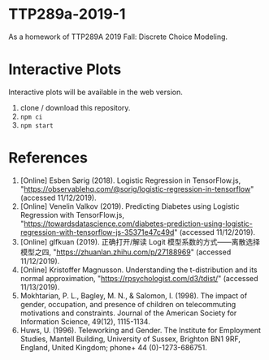 # TTP289a-2019-1

As a homework of TTP289A 2019 Fall: Discrete Choice Modeling.

# Interactive Plots

Interactive plots will be available in the web version.

1. clone / download this repository.
2. `npm ci`
3. `npm start`

# References

1. [Online] Esben Sørig (2018). Logistic Regression in TensorFlow.js, "https://observablehq.com/@sorig/logistic-regression-in-tensorflow" (accessed 11/12/2019).
1. [Online] Venelin Valkov (2019). Predicting Diabetes using Logistic Regression with TensorFlow.js, "https://towardsdatascience.com/diabetes-prediction-using-logistic-regression-with-tensorflow-js-35371e47c49d" (accessed 11/12/2019).
1. [Online] glfkuan (2019). 正确打开/解读 Logit 模型系数的方式——离散选择模型之四, "https://zhuanlan.zhihu.com/p/27188969" (accessed 11/12/2019).
1. [Online] Kristoffer Magnusson. Understanding the t-distribution and its normal approximation, "https://rpsychologist.com/d3/tdist/" (accessed 11/13/2019).
1. Mokhtarian, P. L., Bagley, M. N., & Salomon, I. (1998). The impact of gender, occupation, and presence of children on telecommuting motivations and constraints. Journal of the American Society for Information Science, 49(12), 1115-1134.
1. Huws, U. (1996). Teleworking and Gender. The Institute for Employment Studies, Mantell Building, University of Sussex, Brighton BN1 9RF, England, United Kingdom; phone+ 44 (0)-1273-686751.

